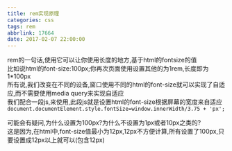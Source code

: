 ```yaml
---
title: rem实现原理
categories: css
tags: rem
abbrlink: 17664
date: 2017-02-07 22:00:00
---
```

rem的一句话,使用它可以让你使用长度的地方,基于html的fontsize的值  
比如说html的font-size:100px;你再次页面使用设置其他的为1rem,长度即为
1*100px   
所有说,我们改变在不同的设备,窗口使用不同的html的font-size就可以实现了自适应,而不需要使用media query来实现自适应  
我们配合一段js,来使用,此段js就是设置html的font-size根据屏幕的宽度来自适应     `document.documentElement.style.fontSize=window.innerWidth/3.75 + 'px';  `  
 
可能会有疑问,为什么设置为100px?为什么不设置为1px或者10px之类的?   
这是因为,在html中,font-size值最小为12px,12px不方便计算,所有设置了100px,只要设置成12px以上就可以(包含12px)
